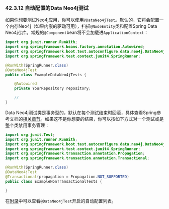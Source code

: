### 42.3.12 自动配置的Data Neo4j测试

如果你想要测试Neo4j应用，你可以使用`@DataNeo4jTest`。默认的，它将会配置一个内存Neo4j（如果内嵌的驱动可用），扫描`@NodeEntity`类和配置Spring Data Neo4j仓库。常规的`@Component`bean将不会加载进`ApplicationContext`：
```java
import org.junit.runner.RunWith;
import org.springframework.beans.factory.annotation.Autowired;
import org.springframework.boot.test.autoconfigure.data.neo4j.DataNeo4jTest;
import org.springframework.test.context.junit4.SpringRunner;

@RunWith(SpringRunner.class)
@DataNeo4jTest
public class ExampleDataNeo4jTests {

    @Autowired
    private YourRepository repository;

    //
}
```
Data Neo4j测试类是事务型的，默认在每个测试结束时回滚，具体查看Spring参考文档的[相关章节](http://docs.spring.io/spring/docs/5.0.0.RC2/spring-framework-reference/htmlsingle#testcontext-tx-enabling-transactions)。如果这不是你想要的结果，你可以按如下方式对一个测试或是整个类禁用事务管理：
```java
import org.junit.Test;
import org.junit.runner.RunWith;
import org.springframework.boot.test.autoconfigure.data.neo4j.DataNeo4jTest;
import org.springframework.test.context.junit4.SpringRunner;
import org.springframework.transaction.annotation.Propagation;
import org.springframework.transaction.annotation.Transactional;

@RunWith(SpringRunner.class)
@DataNeo4jTest
@Transactional(propagation = Propagation.NOT_SUPPORTED)
public class ExampleNonTransactionalTests {

}
```
在[附录](https://docs.spring.io/spring-boot/docs/2.0.0.M2/reference/htmlsingle/#test-auto-configuration)中可以查看`@DataNeo4jTest`开启的自动配置列表。